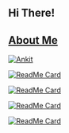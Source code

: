## Hi There!
<!--
**Ankit-29/Ankit-29** is a ✨ _special_ ✨ repository because its `README.md` (this file) appears on your GitHub profile.

Here are some ideas to get you started:

- 🔭 I’m currently working on ...
- 🌱 I’m currently learning ...
- 👯 I’m looking to collaborate on ...
- 🤔 I’m looking for help with ...
- 💬 Ask me about ...
- 📫 How to reach me: ...
- 😄 Pronouns: ...
- ⚡ Fun fact: ...
-->

## [About Me](https://about.me/itsankit)

[![Ankit](https://github-readme-stats.vercel.app/api?username=Ankit-29&count_private=true)](https://github.com/Ankit-29)

[![ReadMe Card](https://github-readme-stats.vercel.app/api/pin/?username=Ankit-29&repo=oscillator)](https://github.com/Ankit-29/oscillator)

[![ReadMe Card](https://github-readme-stats.vercel.app/api/pin/?username=Ankit-29&repo=webAgent)](https://github.com/Ankit-29/webAgent)

[![ReadMe Card](https://github-readme-stats.vercel.app/api/pin/?username=Ankit-29&repo=flipCards)](https://github.com/Ankit-29/flipCards)

[![ReadMe Card](https://github-readme-stats.vercel.app/api/pin/?username=Ankit-29&repo=TICTACTOE_AI)](https://github.com/Ankit-29/TICTACTOE_AI)

